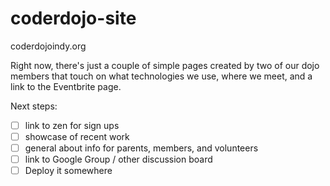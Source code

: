 coderdojo-site
==============

coderdojoindy.org

Right now, there's just a couple of simple pages created by two of our dojo members that touch on what technologies we use, where we meet, and a link to the Eventbrite page.

Next steps:

- [ ] link to zen for sign ups
- [ ] showcase of recent work
- [ ] general about info for parents, members, and volunteers
- [ ] link to Google Group / other discussion board
- [ ] Deploy it somewhere